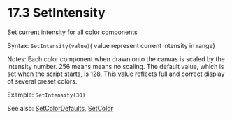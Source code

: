# 17.3 SetIntensity

Set current intensity for all color components

Syntax: `SetIntensity(value)`\( value represent current intensity in range\)

Notes: Each color component when drawn onto the canvas is scaled by the intensity number. 256 means means no scaling. The default value, which is set when the script starts, is 128. This value reflects full and correct display of several preset colors.

Example: `SetIntensity(30)`

See also: [SetColorDefaults](/api-native-functions/basic-color-definition.md), [SetColor](/api-native-functions/setcolor.md)

